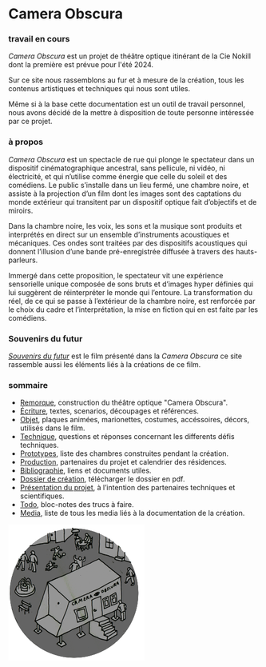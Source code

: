 # Camera Obscura

### travail en cours

*Camera Obscura* est un projet de théâtre optique itinérant de la Cie Nokill dont la première est prévue pour l'été 2024. 

Sur ce site nous rassemblons au fur et à mesure de la création, tous les contenus artistiques et techniques qui nous sont utiles. 

Même si à la base cette documentation est un outil de travail personnel, nous avons décidé de la mettre à disposition de toute personne intéressée par ce projet.

### à propos

*Camera Obscura* est un spectacle de rue qui plonge le spectateur dans un dispositif cinématographique ancestral, sans pellicule, ni vidéo, ni électricité, et qui n’utilise comme énergie que celle du soleil et des comédiens. Le public s’installe dans un lieu fermé, une chambre noire, et assiste à la projection d’un film dont les images sont des captations du monde extérieur qui transitent par un dispositif optique fait d’objectifs et de miroirs.

Dans la chambre noire, les voix, les sons et la musique sont produits et interprétés en direct sur un ensemble d’instruments acoustiques et mécaniques. Ces ondes sont traitées par des dispositifs acoustiques qui donnent l’illusion d’une bande pré-enregistrée diffusée à travers des hauts-parleurs.

Immergé dans cette proposition, le spectateur vit une expérience sensorielle unique composée de sons bruts et d’images hyper définies qui lui suggèrent de réinterpréter le monde qui l’entoure. La transformation du réel, de ce qui se passe à l’extérieur de la chambre noire, est renforcée par le choix du cadre et l’interprétation, la mise en fiction qui en est faite par les comédiens.

### Souvenirs du futur

[*Souvenirs du futur*](contenu/ecriture/souvenirs-du-futur.md) est le film présenté dans la *Camera Obscura* ce site rassemble aussi les éléments liés à la créations de ce film.

### sommaire

- [Remorque](contenu/remorque.md), construction du théâtre optique "Camera Obscura".
- [Écriture](contenu/ecriture), textes, scenarios, découpages et références.
- [Objet](contenu/objet), plaques animées, marionettes, costumes, accéssoires, décors, utilisés dans le film.
- [Technique](contenu/technique), questions et réponses concernant les differents défis techniques. 
- [Prototypes](contenu/prototypes), liste des chambres construites pendant la création.
- [Production](contenu/production.md), partenaires du projet et calendrier des résidences.
- [Bibliographie](contenu/bibliographie.md), liens et documents utiles.
- [Dossier de création](contenu/dossier/dossier-camera-obscura-2024-web.pdf), télécharger le dossier en pdf.
- [Présentation du projet](contenu/presentation-partenaires.md), à l’intention des partenaires techniques et scientifiques.
- [Todo](contenu/todo.md), bloc-notes des trucs à faire.
- [Media](contenu/media.md), liste de tous les media liés à la documentation de la création.


![Dessin de la remorque](contenu/dessins/macaron_thumb_9.png)
